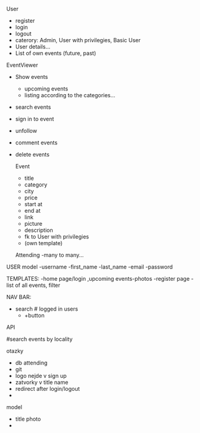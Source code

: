 
User
 - register
 - login
 - logout
 - caterory: Admin, User with privilegies, Basic User
 - User details...
 - List of own events (future, past)

EventViewer
 - Show events
   - upcoming events
   - listing according to the categories...
 - search events
 - sign in to event
 - unfollow
 - comment events
 - delete events

    Event
     - title
     - category
     - city
     - price
     - start at
     - end at
     - link
     - picture
     - description
     - fk to User with privilegies
     - (own template)
     
   Attending
   -many to many...

USER model
-username
-first_name
-last_name
-email
-password



TEMPLATES:
-home page/login ,upcoming events-photos
-register page
-list of all events, filter

NAV BAR:
- search # logged in users
  - +button


API

#search events by locality

otazky

- db attending
- git 
- logo nejde v sign up
- zatvorky v title name
- redirect after login/logout
- 
model
- title photo
- 